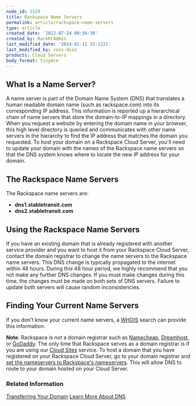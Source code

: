 ```yaml
---
node_id: 1529
title: Rackspace Name Servers
permalink: article/rackspace-name-servers
type: article
created_date: '2012-07-24 00:56:30'
created_by: RackKCAdmin
last_modified_date: '2014-02-11 15:1221'
last_modified_by: ross.diaz
products: Cloud Servers
body_format: tinymce
---
```


What Is a Name Server?
----------------------

A name server is part of the Domain Name System (DNS) that translates a
human readable domain name (such as rackspace.com) into its
corresponding IP address. This information is reported up a hierarchical
chain of name servers that store the domain-to-IP mappings in a
directory. When you request a website by entering the domain name in
your browser, this high level directory is queried and communicates with
other name servers in the hierarchy to find the IP address that matches
the domain you requested. To host your domain on a Rackspace Cloud
Server, you'll need to update your domain with the names of the
Rackspace name servers so that the DNS system knows where to locate the
new IP address for your domain.

The Rackspace Name Servers
--------------------------

The Rackspace name servers are:

-   **dns1.stabletransit.com**
-   **dns2.stabletransit.com**

Using the Rackspace Name Servers
--------------------------------

If you have an existing domain that is already registered with another
service provider and you want to host it from your Rackspace Cloud
Server, contact the domain registrar to change the name servers to the
Rackspace name servers. This DNS change is typically propagated to the
internet within 48 hours. During this 48 hour period, we highly
recommend that you not make any further DNS changes. If you must make
changes during this time, the changes must be made on both sets of DNS
servers. Failure to update both servers will cause random
inconsistencies.

Finding Your Current Name Servers
---------------------------------

If you don't know your current name servers, a
[WHOIS](http://whois.domaintools.com/ "http://whois.domaintools.com")
search can provide this information.

**Note**: Rackspace is *not* a domain registrar such
as [Namecheap](http://www.namecheap.com/), [Dreamhost](http://dreamhost.com/domains/),
or [GoDaddy](http://www.godaddy.com/). The only time that Rackspace
serves as a domain registrar is if you are using our [Cloud
Sites](http://www.rackspace.com/cloud/cloud_hosting_products/sites/ "http://www.rackspace.com/cloud/cloud_hosting_products/sites/")
service. To host a domain that you have registered on your Rackspace
Cloud Server, go to your domain registrar and [set the nameservers to
Rackspace's
nameservers](http://www.rackspace.com/knowledge_center/article/rackspace-cloud-essentials-6-transferring-your-domain-to-be-served-from-rackspace-cloud).
This will allow DNS to route to your domain hosted on your Cloud Server.

### Related Information

[Transferring Your
Domain](http://www.rackspace.com/knowledge_center/node/2345 "Transferring Your Domain")
[Learn More About
DNS](http://www.rackspace.com/knowledge_center/article/dns-creating-a-dns-record-for-cloud-servers "Learn More About DNS")

